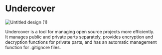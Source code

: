 # Undercover

![Untitled design (1)](https://github.com/KimJinYeon/undercover/assets/60775218/632fab14-7568-44c6-9d6d-7bd2c12455b7)

Undercover is a tool for managing open source projects more efficiently. <br>
It manages public and private parts separately, provides encryption and decryption functions for private parts, and has an automatic management function for .gitignore files.

